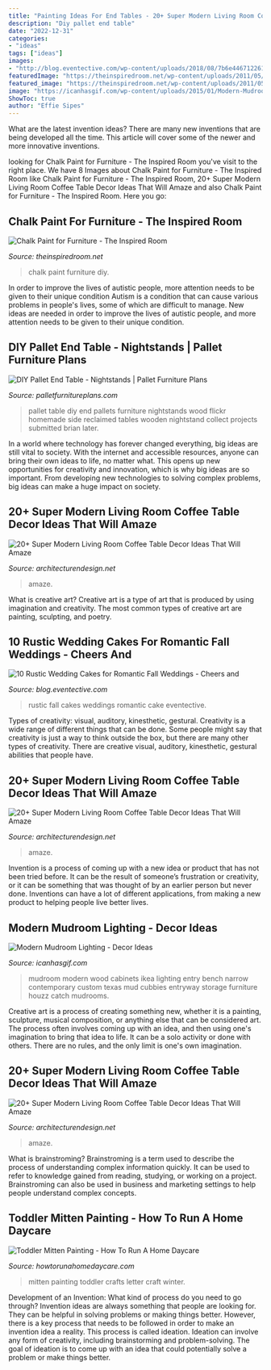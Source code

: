 ```yaml
---
title: "Painting Ideas For End Tables - 20+ Super Modern Living Room Coffee Table Decor Ideas That Will Amaze"
description: "Diy pallet end table"
date: "2022-12-31"
categories:
- "ideas"
tags: ["ideas"]
images:
- "http://blog.eventective.com/wp-content/uploads/2018/08/7b6e4467122615c26911dcbdc58b5c6e.jpg"
featuredImage: "https://theinspiredroom.net/wp-content/uploads/2011/05/chalk-paint1.jpg"
featured_image: "https://theinspiredroom.net/wp-content/uploads/2011/05/chalk-paint1.jpg"
image: "https://icanhasgif.com/wp-content/uploads/2015/01/Modern-Mudroom-Lighting.jpg"
ShowToc: true
author: "Effie Sipes"
---
```



What are the latest invention ideas?
There are many new inventions that are being developed all the time. This article will cover some of the newer and more innovative inventions.

	

		
looking for Chalk Paint for Furniture - The Inspired Room you've visit to the right place. We have 8 Images about Chalk Paint for Furniture - The Inspired Room like Chalk Paint for Furniture - The Inspired Room, 20+ Super Modern Living Room Coffee Table Decor Ideas That Will Amaze and also Chalk Paint for Furniture - The Inspired Room. Here you go:
		
    
## Chalk Paint For Furniture - The Inspired Room

<img loading=lazy src="https://theinspiredroom.net/wp-content/uploads/2011/05/chalk-paint1.jpg" onerror="this.onerror=null;this.src='https://tse3.mm.bing.net/th?id=OIP.1Kpc_sFW-NaDcSa1l9p8CQHaLI&amp;pid=15.1';" alt="Chalk Paint for Furniture - The Inspired Room">

_Source: theinspiredroom.net_

>chalk paint furniture diy. 

	

In order to improve the lives of autistic people, more attention needs to be given to their unique condition
Autism is a condition that can cause various problems in people's lives, some of which are difficult to manage. New ideas are needed in order to improve the lives of autistic people, and more attention needs to be given to their unique condition.

    
## DIY Pallet End Table - Nightstands | Pallet Furniture Plans

<img loading=lazy src="http://palletfurnitureplans.com/wp-content/uploads/2014/01/pallet-nightstand-6.jpg" onerror="this.onerror=null;this.src='https://tse2.mm.bing.net/th?id=OIP.XFPil2BDMcCttUXBRvj8BwHaLG&amp;pid=15.1';" alt="DIY Pallet End Table - Nightstands | Pallet Furniture Plans">

_Source: palletfurnitureplans.com_

>pallet table diy end pallets furniture nightstands wood flickr homemade side reclaimed tables wooden nightstand collect projects submitted brian later. 

	

In a world where technology has forever changed everything, big ideas are still vital to society. With the internet and accessible resources, anyone can bring their own ideas to life, no matter what. This opens up new opportunities for creativity and innovation, which is why big ideas are so important. From developing new technologies to solving complex problems, big ideas can make a huge impact on society.

    
## 20+ Super Modern Living Room Coffee Table Decor Ideas That Will Amaze

<img loading=lazy src="https://cdn.architecturendesign.net/wp-content/uploads/2015/11/AD-13-fancy-coffee-table-decor.jpg" onerror="this.onerror=null;this.src='https://tse1.mm.bing.net/th?id=OIP.C2SQ-Qfx0lwjdld0MDNhPwHaHa&amp;pid=15.1';" alt="20+ Super Modern Living Room Coffee Table Decor Ideas That Will Amaze">

_Source: architecturendesign.net_

>amaze. 

	

What is creative art?
Creative art is a type of art that is produced by using imagination and creativity. The most common types of creative art are painting, sculpting, and poetry.

    
## 10 Rustic Wedding Cakes For Romantic Fall Weddings - Cheers And

<img loading=lazy src="http://blog.eventective.com/wp-content/uploads/2018/08/7b6e4467122615c26911dcbdc58b5c6e.jpg" onerror="this.onerror=null;this.src='https://tse1.mm.bing.net/th?id=OIP._3DK965ryqB9L3sVmNaH4AHaLH&amp;pid=15.1';" alt="10 Rustic Wedding Cakes for Romantic Fall Weddings - Cheers and">

_Source: blog.eventective.com_

>rustic fall cakes weddings romantic cake eventective. 

	

Types of creativity: visual, auditory, kinesthetic, gestural.
Creativity is a wide range of different things that can be done. Some people might say that creativity is just a way to think outside the box, but there are many other types of creativity. There are creative visual, auditory, kinesthetic, gestural abilities that people have.

    
## 20+ Super Modern Living Room Coffee Table Decor Ideas That Will Amaze

<img loading=lazy src="https://cdn.architecturendesign.net/wp-content/uploads/2015/11/AD-04-rustic-lovely-coffee-table-decor.jpg" onerror="this.onerror=null;this.src='https://tse3.mm.bing.net/th?id=OIP.878-XmfqWQyhdwdL8YiGogHaHa&amp;pid=15.1';" alt="20+ Super Modern Living Room Coffee Table Decor Ideas That Will Amaze">

_Source: architecturendesign.net_

>amaze. 

	

Invention is a process of coming up with a new idea or product that has not been tried before. It can be the result of someone’s frustration or creativity, or it can be something that was thought of by an earlier person but never done. Inventions can have a lot of different applications, from making a new product to helping people live better lives.

    
## Modern Mudroom Lighting - Decor Ideas

<img loading=lazy src="https://icanhasgif.com/wp-content/uploads/2015/01/Modern-Mudroom-Lighting.jpg" onerror="this.onerror=null;this.src='https://tse1.mm.bing.net/th?id=OIP.rrd81F-B8BCF8gJKP6wRAgHaLI&amp;pid=15.1';" alt="Modern Mudroom Lighting - Decor Ideas">

_Source: icanhasgif.com_

>mudroom modern wood cabinets ikea lighting entry bench narrow contemporary custom texas mud cubbies entryway storage furniture houzz catch mudrooms. 

	

Creative art is a process of creating something new, whether it is a painting, sculpture, musical composition, or anything else that can be considered art. The process often involves coming up with an idea, and then using one's imagination to bring that idea to life. It can be a solo activity or done with others. There are no rules, and the only limit is one's own imagination.

    
## 20+ Super Modern Living Room Coffee Table Decor Ideas That Will Amaze

<img loading=lazy src="https://cdn.architecturendesign.net/wp-content/uploads/2015/11/AD-17-beautiful-lliving-room-decor.jpg" onerror="this.onerror=null;this.src='https://tse1.mm.bing.net/th?id=OIP.ydp9eb_ccBowX5VD0UsOgQHaLH&amp;pid=15.1';" alt="20+ Super Modern Living Room Coffee Table Decor Ideas That Will Amaze">

_Source: architecturendesign.net_

>amaze. 

	

What is brainstroming?
Brainstroming is a term used to describe the process of understanding complex information quickly. It can be used to refer to knowledge gained from reading, studying, or working on a project. Brainstroming can also be used in business and marketing settings to help people understand complex concepts.

    
## Toddler Mitten Painting - How To Run A Home Daycare

<img loading=lazy src="http://www.howtorunahomedaycare.com/uploads/toddler-mitten-painting.jpg.jpg" onerror="this.onerror=null;this.src='https://tse4.mm.bing.net/th?id=OIP.oM8ykIQ01tci5BAJshdJQQHaJv&amp;pid=15.1';" alt="Toddler Mitten Painting - How To Run A Home Daycare">

_Source: howtorunahomedaycare.com_

>mitten painting toddler crafts letter craft winter. 

	

Development of an Invention: What kind of process do you need to go through?
Invention ideas are always something that people are looking for. They can be helpful in solving problems or making things better. However, there is a key process that needs to be followed in order to make an invention idea a reality. This process is called ideation. Ideation can involve any form of creativity, including brainstorming and problem-solving. The goal of ideation is to come up with an idea that could potentially solve a problem or make things better.

